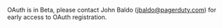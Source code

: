 OAuth is in Beta, please contact John Baldo (jbaldo@pagerduty.com) for early access to OAuth registration.

